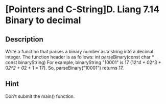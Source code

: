 # [Pointers and C-String]D. Liang 7.14 Binary to decimal

## Description

Write a function that parses a binary number as a string into a decimal integer.
The function header is as follows:
int parseBinary(const char * const binaryString)
For example, binaryString "10001" is 17 (1*2^4 + 0*2^3 + 0*2^2 + 0*2 + 1 = 17). So, parseBinary("10001") returns 17.

## Hint

Don't submit the main() function.
